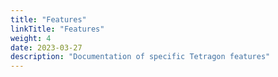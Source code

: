 ```yaml
---
title: "Features"
linkTitle: "Features"
weight: 4
date: 2023-03-27
description: "Documentation of specific Tetragon features"
---
```

